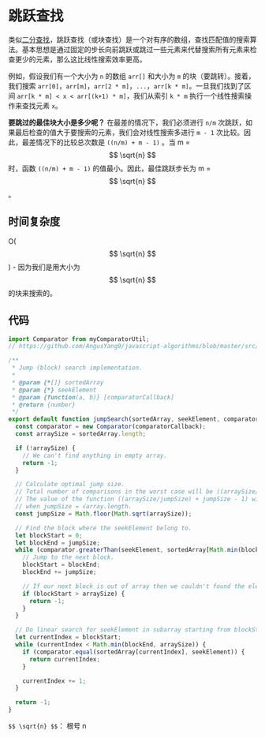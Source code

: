 # 跳跃查找

类似[二分查找](theme/search/binary-search.html)，跳跃查找（或块查找）是一个对有序的数组，查找匹配值的搜索算法。基本思想是通过固定的步长向前跳跃或跳过一些元素来代替搜索所有元素来检查更少的元素，那么这比线性搜索效率更高。

例如，假设我们有一个大小为 `n` 的数组 `arr[]` 和大小为 `m` 的块（要跳转）。接着，我们搜索 `arr[0]`，`arr[m]`，`arr[2 * m]`，`...`，`arr[k * m]`。一旦我们找到了区间 `arr[k * m] < x < arr[(k+1) * m]`，我们从索引 `k * m` 执行一个线性搜索操作来查找元素 `x`。

**要跳过的最佳块大小是多少呢？** 在最差的情况下，我们必须进行 `n/m` 次跳跃，如果最后检查的值大于要搜索的元素，我们会对线性搜索多进行 `m - 1` 次比较。因此，最差情况下的比较总次数是 `((n/m) + m - 1)` 。当 m =$$ \sqrt{n} $$  时，函数 `((n/m) + m - 1)` 的值最小。因此，最佳跳跃步长为  m =$$ \sqrt{n} $$ 。

## 时间复杂度

O($$ \sqrt{n} $$) - 因为我们是用大小为 $$ \sqrt{n} $$  的块来搜索的。

## 代码

```javascript
import Comparator from myComparatorUtil;
// https://github.com/AngusYang9/javascript-algorithms/blob/master/src/utils/comparator/Comparator.js

/**
 * Jump (block) search implementation.
 *
 * @param {*[]} sortedArray
 * @param {*} seekElement
 * @param {function(a, b)} [comparatorCallback]
 * @return {number}
 */
export default function jumpSearch(sortedArray, seekElement, comparatorCallback) {
  const comparator = new Comparator(comparatorCallback);
  const arraySize = sortedArray.length;

  if (!arraySize) {
    // We can't find anything in empty array.
    return -1;
  }

  // Calculate optimal jump size.
  // Total number of comparisons in the worst case will be ((arraySize/jumpSize) + jumpSize - 1).
  // The value of the function ((arraySize/jumpSize) + jumpSize - 1) will be minimum
  // when jumpSize = √array.length.
  const jumpSize = Math.floor(Math.sqrt(arraySize));

  // Find the block where the seekElement belong to.
  let blockStart = 0;
  let blockEnd = jumpSize;
  while (comparator.greaterThan(seekElement, sortedArray[Math.min(blockEnd, arraySize) - 1])) {
    // Jump to the next block.
    blockStart = blockEnd;
    blockEnd += jumpSize;

    // If our next block is out of array then we couldn't found the element.
    if (blockStart > arraySize) {
      return -1;
    }
  }

  // Do linear search for seekElement in subarray starting from blockStart.
  let currentIndex = blockStart;
  while (currentIndex < Math.min(blockEnd, arraySize)) {
    if (comparator.equal(sortedArray[currentIndex], seekElement)) {
      return currentIndex;
    }

    currentIndex += 1;
  }

  return -1;
}
```

`$$ \sqrt{n} $$`： 根号 n
